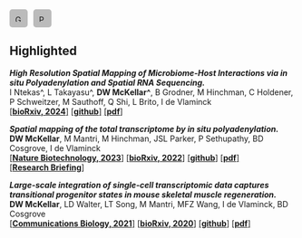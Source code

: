 
<div style="display: flex; gap: 10px;">
  <a href="https://scholar.google.com/citations?user=Hta5xCcAAAAJ&hl=en&oi=ao" style="text-decoration: none; padding: 10px; background-color: #bbbbbb; border-radius: 5px; display: flex; align-items: center;">
    <img src="https://upload.wikimedia.org/wikipedia/commons/2/28/Google_Scholar_logo.png" alt="Google Scholar" style="height: 12px;">
  </a>
  <a href="https://pubmed.ncbi.nlm.nih.gov/?term=David+McKellar%5BAuthor%5D" style="text-decoration: none; padding: 10px; background-color: #bbbbbb; border-radius: 5px; display: flex; align-items: center;">
    <img src="https://upload.wikimedia.org/wikipedia/commons/f/fb/US-NLM-PubMed-Logo.svg" alt="PubMed" style="height: 12px;">
  </a>
</div>

## **Highlighted**
***High Resolution Spatial Mapping of Microbiome-Host Interactions via in situ Polyadenylation and Spatial RNA Sequencing.***  
I Ntekas^, L Takayasu^, **DW McKellar^**, B Grodner, M Hinchman, C Holdener, P Schweitzer, M Sauthoff, Q Shi, L Brito, I de Vlaminck  
[[**bioRxiv, 2024**]](https://doi.org/10.1101/2024.11.18.624127)
[[**github**]](https://github.com/ntekasi/microSTRS)
[[**pdf**]](https://mckellardw.github.io/pdfs/manuscripts/Ntekas_et_al_bioRxiv_2024.pdf)

***Spatial mapping of the total transcriptome by in situ polyadenylation.***  
**DW McKellar**, M Mantri, M Hinchman, JSL Parker, P Sethupathy, BD Cosgrove, I de Vlaminck  
[[**Nature Biotechnology, 2023**]](https://www.nature.com/articles/s41587-022-01517-6)
[[**bioRxiv, 2022**]](https://doi.org/10.1101/2022.04.20.488964)
[[**github**]](https://github.com/mckellardw/STRS)
[[**pdf**]](https://mckellardw.github.io/pdfs/manuscripts/McKellar_et_al_NatureBiotechnology_2022.pdf)  
[[**Research Briefing**]](https://www.nature.com/articles/s41587-022-01562-1)

***Large-scale integration of single-cell transcriptomic data captures transitional progenitor states in mouse skeletal muscle regeneration.***  
**DW McKellar**, LD Walter, LT Song, M Mantri, MFZ Wang, I de Vlaminck, BD Cosgrove  
[[**Communications Biology, 2021**]](https://doi.org/10.1038/s42003-021-02810-x)
[[**bioRxiv, 2020**]](https://www.biorxiv.org/content/10.1101/2020.12.01.407460v2)
[[**github**]](https://github.com/mckellardw/scMuscle)
[[**pdf**]](https://mckellardw.github.io/pdfs/manuscripts/McKellar_et_al_Communications_Biology_2021.pdf)

